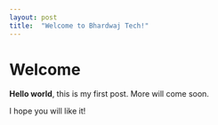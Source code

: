 ```yaml
---
layout: post
title:  "Welcome to Bhardwaj Tech!"
---
```


# Welcome

**Hello world**, this is my first post. More will come soon.

I hope you will like it!